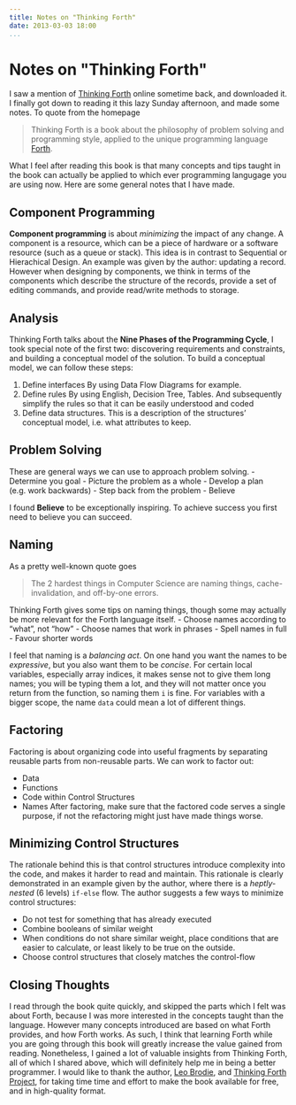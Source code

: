 ```yaml
---
title: Notes on "Thinking Forth"
date: 2013-03-03 18:00
...
```


Notes on "Thinking Forth"
=========================

I saw a mention of [Thinking
Forth](http://thinking-forth.sourceforge.net/) online sometime back, and
downloaded it. I finally got down to reading it this lazy Sunday
afternoon, and made some notes. To quote from the homepage

> Thinking Forth is a book about the philosophy of problem solving
> and programming style, applied to the unique programming language
> [Forth](https://en.wikipedia.org/wiki/Forth_(programming_language)).

What I feel after reading this book is that many concepts and tips
taught in the book can actually be applied to which ever programming
langugage you are using now. Here are some general notes that I have
made.

Component Programming
---------------------

**Component programming** is about *minimizing* the impact of any
change. A component is a resource, which can be a piece of hardware or a
software resource (such as a queue or stack). This idea is in contrast
to Sequential or Hierachical Design. An example was given by the author:
updating a record. However when designing by components, we think in
terms of the components which describe the structure of the records,
provide a set of editing commands, and provide read/write methods to
storage.

Analysis
--------

Thinking Forth talks about the **Nine Phases of the Programming Cycle**,
I took special note of the first two: discovering requirements and
constraints, and building a conceptual model of the solution. To build a
conceptual model, we can follow these steps:

1. Define interfaces By
using Data Flow Diagrams for example.
2. Define rules By using English,
Decision Tree, Tables. And subsequently simplify the rules so that it
can be easily understood and coded
3. Define data structures. This is a
description of the structures’ conceptual model, i.e. what attributes to
keep.

Problem Solving
---------------

These are general ways we can use to approach problem solving. -
Determine you goal - Picture the problem as a whole - Develop a plan
(e.g. work backwards) - Step back from the problem - Believe

I found **Believe** to be exceptionally inspiring. To achieve success
you first need to believe you can succeed.

Naming
------

As a pretty well-known quote goes

> The 2 hardest things in Computer Science are naming things,
> cache-invalidation, and off-by-one errors.

Thinking Forth gives some tips on naming things, though some may
actually be more relevant for the Forth language itself. - Choose names
according to “what”, not “how” - Choose names that work in phrases -
Spell names in full - Favour shorter words

I feel that naming is a *balancing act*. On one hand you want the names
to be *expressive*, but you also want them to be *concise*. For certain
local variables, especially array indices, it makes sense not to give
them long names; you will be typing them a lot, and they will not matter
once you return from the function, so naming them `i` is fine. For
variables with a bigger scope, the name `data` could mean a lot of
different things.

Factoring
---------

Factoring is about organizing code into useful fragments by separating
reusable parts from non-reusable parts. We can work to factor out:
- Data
- Functions
- Code within Control Structures
- Names After factoring, make sure that the factored code serves a single purpose, if
not the refactoring might just have made things worse.

Minimizing Control Structures
-----------------------------

The rationale behind this is that control structures introduce
complexity into the code, and makes it harder to read and maintain. This
rationale is clearly demonstrated in an example given by the author,
where there is a *heptly-nested* (6 levels) `if-else` flow. The author
suggests a few ways to minimize control structures:

- Do not test for something that has already executed
- Combine booleans of similar weight
- When conditions do not share similar weight, place conditions that are
easier to calculate, or least likely to be true on the outside.
- Choose control structures that closely matches the control-flow

Closing Thoughts
----------------

I read through the book quite quickly, and skipped the parts which I
felt was about Forth, because I was more interested in the concepts
taught than the language. However many concepts introduced are based on
what Forth provides, and how Forth works. As such, I think that learning
Forth while you are going through this book will greatly increase the
value gained from reading. Nonetheless, I gained a lot of valuable
insights from Thinking Forth, all of which I shared above, which will
definitely help me in being a better programmer. I would like to thank
the author, [Leo Brodie](http://punchandbrodie.com/leo/), and [Thinking
Forth Project](http://thinking-forth.sourceforge.net/), for taking time
time and effort to make the book available for free, and in high-quality
format.
